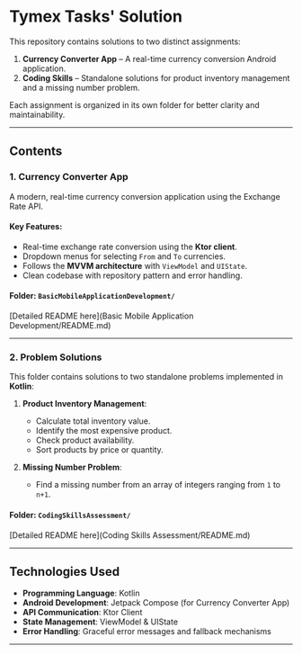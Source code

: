 # Tymex Tasks' Solution

This repository contains solutions to two distinct assignments:  
1. **Currency Converter App** – A real-time currency conversion Android application.  
2. **Coding Skills** – Standalone solutions for product inventory management and a missing number problem.  

Each assignment is organized in its own folder for better clarity and maintainability.

---

## **Contents**

### **1. Currency Converter App**
A modern, real-time currency conversion application using the Exchange Rate API.  

#### **Key Features**:
- Real-time exchange rate conversion using the **Ktor client**.
- Dropdown menus for selecting `From` and `To` currencies.
- Follows the **MVVM architecture** with `ViewModel` and `UIState`.
- Clean codebase with repository pattern and error handling.

#### **Folder**: `BasicMobileApplicationDevelopment/`  
[Detailed README here](Basic Mobile Application Development/README.md)

---

### **2. Problem Solutions**
This folder contains solutions to two standalone problems implemented in **Kotlin**:  
1. **Product Inventory Management**:  
   - Calculate total inventory value.
   - Identify the most expensive product.
   - Check product availability.
   - Sort products by price or quantity.
   
2. **Missing Number Problem**:  
   - Find a missing number from an array of integers ranging from `1` to `n+1`.

#### **Folder**: `CodingSkillsAssessment/`  
[Detailed README here](Coding Skills Assessment/README.md)

---

## **Technologies Used**
- **Programming Language**: Kotlin
- **Android Development**: Jetpack Compose (for Currency Converter App)
- **API Communication**: Ktor Client
- **State Management**: ViewModel & UIState
- **Error Handling**: Graceful error messages and fallback mechanisms

---
